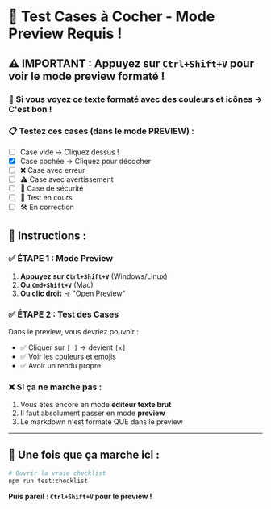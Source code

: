 # 🧪 Test Cases à Cocher - Mode Preview Requis !

## ⚠️ IMPORTANT : Appuyez sur `Ctrl+Shift+V` pour voir le mode preview formaté !

### 🎯 Si vous voyez ce texte formaté avec des couleurs et icônes → C'est bon !

### 📋 Testez ces cases (dans le mode PREVIEW) :

- [ ] Case vide → Cliquez dessus !
- [x] Case cochée → Cliquez pour décocher
- [ ] ❌ Case avec erreur
- [ ] ⚠️ Case avec avertissement  
- [ ] 🔐 Case de sécurité
- [ ] 🔄 Test en cours
- [ ] 🛠️ En correction

## 🔧 Instructions :

### ✅ **ÉTAPE 1** : Mode Preview
1. **Appuyez sur `Ctrl+Shift+V`** (Windows/Linux) 
2. **Ou `Cmd+Shift+V`** (Mac)
3. **Ou clic droit** → "Open Preview"

### ✅ **ÉTAPE 2** : Test des Cases
Dans le preview, vous devriez pouvoir :
- ✅ Cliquer sur `[ ]` → devient `[x]`
- ✅ Voir les couleurs et emojis
- ✅ Avoir un rendu propre

### ❌ **Si ça ne marche pas** :
1. Vous êtes encore en mode **éditeur texte brut**
2. Il faut absolument passer en mode **preview**
3. Le markdown n'est formaté QUE dans le preview

---

## 🚀 **Une fois que ça marche ici :**

```bash
# Ouvrir la vraie checklist
npm run test:checklist
```

**Puis pareil : `Ctrl+Shift+V` pour le preview !**
